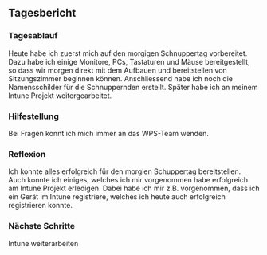 ## Tagesbericht 

### Tagesablauf
Heute habe ich zuerst mich auf den morgigen Schnuppertag vorbereitet. Dazu habe ich einige Monitore, PCs, Tastaturen und Mäuse bereitgestellt, so dass wir morgen direkt mit dem Aufbauen und bereitstellen von Sitzungszimmer beginnen können. Anschliessend habe ich noch die Namensschilder für die Schnuppernden erstellt. Später habe ich an meinem Intune Projekt weitergearbeitet. 

### Hilfestellung
Bei Fragen konnt ich mich immer an das WPS-Team wenden. 

### Reflexion
Ich konnte alles erfolgreich für den morgien Schuppertag bereitstellen. Auch konnte ich einiges, welches ich mir vorgenommen habe erfolgreich am Intune Projekt erledigen. Dabei habe ich mir z.B. vorgenommen, dass ich ein Gerät im Intune registriere, welches ich heute auch erfolgreich registrieren konnte.

### Nächste Schritte 
Intune weiterarbeiten
